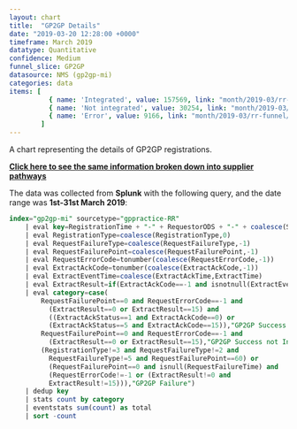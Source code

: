 ```yaml
---
layout: chart
title:  "GP2GP Details"
date: "2019-03-20 12:28:00 +0000"
timeframe: March 2019
datatype: Quantitative
confidence: Medium
funnel_slice: GP2GP
datasource: NMS (gp2gp-mi)
categories: data
items: [ 
          { name: 'Integrated', value: 157569, link: "month/2019-03/rr-funnel/integrations/integrations" },
          { name: 'Not integrated', value: 30254, link: "month/2019-03/rr-funnel/integrations/integrations" },
          { name: 'Error', value: 9166, link: "month/2019-03/rr-funnel/gp2gp/errors/errors" }
        ]
---
```

A chart representing the details of GP2GP registrations.

**[Click here to see the same information broken down into supplier pathways](/prm-funnel/month/2019-03/rr-funnel/gp2gp/pathways/pathways.html)**

The data was collected from **Splunk** with the following query, and the date range was **1st-31st March 2019**:


```sql
index="gp2gp-mi" sourcetype="gppractice-RR" 
    | eval key=RegistrationTime + "-" + RequestorODS + "-" + coalesce(SenderODS, "Unknown") 
    | eval RegistrationType=coalesce(RegistrationType,0)
    | eval RequestFailureType=coalesce(RequestFailureType,-1) 
    | eval RequestFailurePoint=coalesce(RequestFailurePoint,-1)
    | eval RequestErrorCode=tonumber(coalesce(RequestErrorCode,-1))
    | eval ExtractAckCode=tonumber(coalesce(ExtractAckCode,-1))
    | eval ExtractEventTime=coalesce(ExtractAckTime,ExtractTime)
    | eval ExtractResult=if(ExtractAckCode==-1 and isnotnull(ExtractEventTime),0,ExtractAckCode)
    | eval category=case(
        RequestFailurePoint==0 and RequestErrorCode==-1 and 
          (ExtractResult==0 or ExtractResult==15) and 
          ((ExtractAckStatus==1 and ExtractAckCode==0) or 
          (ExtractAckStatus==5 and ExtractAckCode==15)),"GP2GP Success and Integrated",
        RequestFailurePoint==0 and RequestErrorCode==-1 and 
          (ExtractResult==0 or ExtractResult==15),"GP2GP Success not Integrated",
        (RegistrationType!=3 and RequestFailureType!=2 and 
          RequestFailureType!=5 and RequestFailurePoint==60) or 
          (RequestFailurePoint==0 and isnull(RequestFailureTime) and 
          (RequestErrorCode!=-1 or (ExtractResult!=0 and 
          ExtractResult!=15))),"GP2GP Failure")
    | dedup key 
    | stats count by category
    | eventstats sum(count) as total
    | sort -count
```
